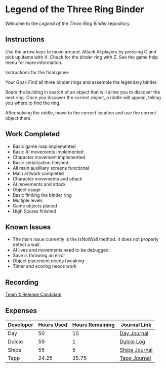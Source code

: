 # Legend of the Three Ring Binder
Welcome to the _Legend of the Three Ring Binder_ repository.

## Instructions
Use the arrow keys to move around. Attack AI players by pressing C and pick up items with X. Check for the binder ring with Z.
See the game help menu for more information.

Instructions for the final game:

Your Goal: Find all three binder rings and assemble the legendary binder.

Roam the building in search of an object that will allow you to discover the next ring.
Once you discover the correct object, a riddle will appear, telling you where to find the ring.

After solving the riddle, move to the correct location and use the correct object there.

## Work Completed
 * Basic game map implemented
 * Basic AI movements implemented
 * Character movement implemented
 * Basic serialization finished
 * All main auxilliary screens functional
 * Main artwork completed
 * Character movements and attack
 * AI movements and attack
 * Object usage
 * Basic finding the binder ring
 * Multiple levels
 * Game objects placed
 * High Scores finished
 

## Known Issues
 * The main issue currently is the IsNotWall method. It does not properly detect a wall.
 * AI lives and movements need to be debugged.
 * Save is throwing an error
 * Object placement needs tweaking
 * Timer and scoring needs work
 


## Recording

[Team 1: Release Candidate](https://youtu.be/5TFgGF30EnI)

## Expenses

| Developer | Hours Used | Hours Remaining | Journal Link
|---|---|---|---|
| Day | 50 | 10 | [Day Journal](https://github.com/cps-209-1-2019/ThreeRingBinder/wiki/Day-Journal)
| Dulcio | 59 | 1 | [Dulcio Log](https://github.com/cps-209-1-2019/ThreeRingBinder/wiki/Dulcio-Log)
| Shipe | 55 | 5| [Shipe Journal](https://github.com/cps-209-1-2019/ThreeRingBinder/wiki/Shipe-Journal)
| Tapp | 24.25 | 35.75 | [Tapp Journal](https://github.com/cps-209-1-2019/ThreeRingBinder/wiki/Tapp-Journal)
